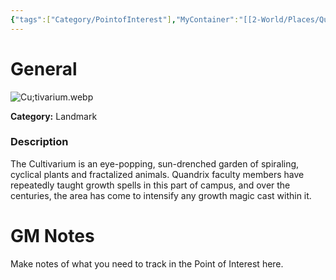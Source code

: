 ```yaml
---
{"tags":["Category/PointofInterest"],"MyContainer":"[[2-World/Places/Quandrix Campus.md|Quandrix Campus]]","MyCategory":"Landmark","obsidianUIMode":"preview","image":"Cu;tivarium.webp","dg-publish":true,"permalink":"/2-world/points-of-interest/the-cultivarium/","dgPassFrontmatter":true,"updated":"2025-09-29T15:30:06.000+01:00"}
---
```



# General

![Cu;tivarium.webp](/img/user/z_Assets/Maps/Cu;tivarium.webp)

**Category:** Landmark

### Description
The Cultivarium is an eye-popping, sun-drenched garden of spiraling, cyclical plants and fractalized animals. Quandrix faculty members have repeatedly taught growth spells in this part of campus, and over the centuries, the area has come to intensify any growth magic cast within it.

# GM Notes

Make notes of what you need to track in the Point of Interest here. 

